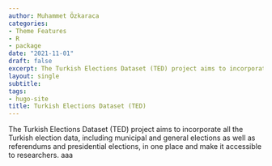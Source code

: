 ```yaml
---
author: Muhammet Özkaraca
categories:
- Theme Features
- R
- package
date: "2021-11-01"
draft: false
excerpt: The Turkish Elections Dataset (TED) project aims to incorporate all the Turkish election data, including municipal and general elections as well as referendums and presidential elections, in one place and make it accessible to researchers.
layout: single
subtitle: 
tags:
- hugo-site
title: Turkish Elections Dataset (TED)
---
```


The Turkish Elections Dataset (TED) project aims to incorporate all the Turkish election data, including municipal and general elections as well as referendums and presidential elections, in one place and make it accessible to researchers. aaa